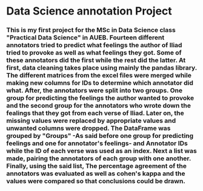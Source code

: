 # Data Science annotation Project

### This is my first project for the MSc in Data Science class "Practical Data Science" in AUEB. Fourteen different annotators tried to predict what feelings the author of Iliad tried to provoke as well as what feelings they got. Some of these annotators did the first while the rest did the latter. At first, data cleaning takes place using mainly the pandas library. The different matrices from the excel files were merged while making new columns for IDs to determine which annotator did what. After, the annotators were split into two groups. One group for predicting the feelings the author wanted to provoke and the second group for the annotators who wrote down the fealings that they got from each verse of Iliad. Later on, the missing values were replaced by appropriate values and unwanted columns were dropped. The DataFrame was grouped by "Groups" -As said before one group for predicting feelings and one for annotator's feelings- and Annotator IDs while the ID of each verse was used as an index. Next a list was made, pairing the annotators of each group with one another. Finally, using the said list, The percentage agreement of the annotators was evaluated as well as cohen's kappa and the values were compared so that conclusions could be drawn.